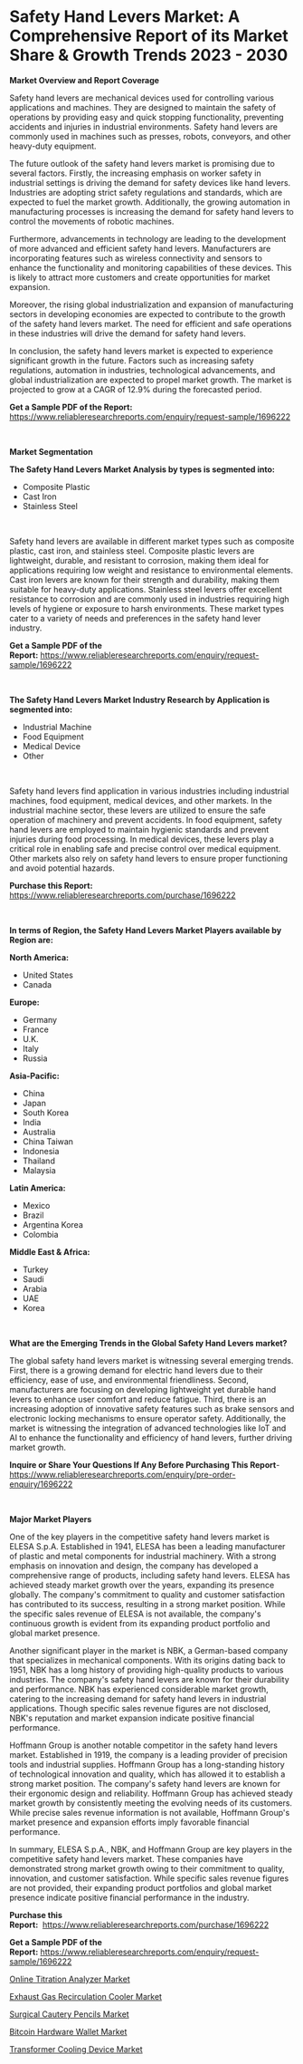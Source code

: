 <p><h1>Safety Hand Levers Market: A Comprehensive Report of its Market Share & Growth Trends 2023 - 2030</h1></p><p><strong>Market Overview and Report Coverage</strong></p>
<p><p>Safety hand levers are mechanical devices used for controlling various applications and machines. They are designed to maintain the safety of operations by providing easy and quick stopping functionality, preventing accidents and injuries in industrial environments. Safety hand levers are commonly used in machines such as presses, robots, conveyors, and other heavy-duty equipment.</p><p>The future outlook of the safety hand levers market is promising due to several factors. Firstly, the increasing emphasis on worker safety in industrial settings is driving the demand for safety devices like hand levers. Industries are adopting strict safety regulations and standards, which are expected to fuel the market growth. Additionally, the growing automation in manufacturing processes is increasing the demand for safety hand levers to control the movements of robotic machines.</p><p>Furthermore, advancements in technology are leading to the development of more advanced and efficient safety hand levers. Manufacturers are incorporating features such as wireless connectivity and sensors to enhance the functionality and monitoring capabilities of these devices. This is likely to attract more customers and create opportunities for market expansion.</p><p>Moreover, the rising global industrialization and expansion of manufacturing sectors in developing economies are expected to contribute to the growth of the safety hand levers market. The need for efficient and safe operations in these industries will drive the demand for safety hand levers.</p><p>In conclusion, the safety hand levers market is expected to experience significant growth in the future. Factors such as increasing safety regulations, automation in industries, technological advancements, and global industrialization are expected to propel market growth. The market is projected to grow at a CAGR of 12.9% during the forecasted period.</p></p>
<p><strong>Get a Sample PDF of the Report:</strong> <a href="https://www.reliableresearchreports.com/enquiry/request-sample/1696222">https://www.reliableresearchreports.com/enquiry/request-sample/1696222</a></p>
<p>&nbsp;</p>
<p><strong>Market Segmentation</strong></p>
<p><strong>The Safety Hand Levers Market Analysis by types is segmented into:</strong></p>
<p><ul><li>Composite Plastic</li><li>Cast Iron</li><li>Stainless Steel</li></ul></p>
<p>&nbsp;</p>
<p><p>Safety hand levers are available in different market types such as composite plastic, cast iron, and stainless steel. Composite plastic levers are lightweight, durable, and resistant to corrosion, making them ideal for applications requiring low weight and resistance to environmental elements. Cast iron levers are known for their strength and durability, making them suitable for heavy-duty applications. Stainless steel levers offer excellent resistance to corrosion and are commonly used in industries requiring high levels of hygiene or exposure to harsh environments. These market types cater to a variety of needs and preferences in the safety hand lever industry.</p></p>
<p><strong>Get a Sample PDF of the Report:</strong>&nbsp;<a href="https://www.reliableresearchreports.com/enquiry/request-sample/1696222">https://www.reliableresearchreports.com/enquiry/request-sample/1696222</a></p>
<p>&nbsp;</p>
<p><strong>The Safety Hand Levers Market Industry Research by Application is segmented into:</strong></p>
<p><ul><li>Industrial Machine</li><li>Food Equipment</li><li>Medical Device</li><li>Other</li></ul></p>
<p>&nbsp;</p>
<p><p>Safety hand levers find application in various industries including industrial machines, food equipment, medical devices, and other markets. In the industrial machine sector, these levers are utilized to ensure the safe operation of machinery and prevent accidents. In food equipment, safety hand levers are employed to maintain hygienic standards and prevent injuries during food processing. In medical devices, these levers play a critical role in enabling safe and precise control over medical equipment. Other markets also rely on safety hand levers to ensure proper functioning and avoid potential hazards.</p></p>
<p><strong>Purchase this Report:</strong>&nbsp; <a href="https://www.reliableresearchreports.com/purchase/1696222">https://www.reliableresearchreports.com/purchase/1696222</a></p>
<p>&nbsp;</p>
<p><strong>In terms of Region, the Safety Hand Levers Market Players available by Region are:</strong></p>
<p>
    <p> <strong> North America: </strong>
        <ul>
            <li>United States</li>
            <li>Canada</li>
        </ul>
        </p> 
    <p> <strong> Europe: </strong>
        <ul>
            <li>Germany</li>
            <li>France</li>
            <li>U.K.</li>
            <li>Italy</li>
            <li>Russia</li>
        </ul>
        </p> 
    <p> <strong> Asia-Pacific: </strong>
        <ul>
            <li>China</li>
            <li>Japan</li>
            <li>South Korea</li>
            <li>India</li>
            <li>Australia</li>
            <li>China Taiwan</li>
            <li>Indonesia</li>
            <li>Thailand</li>
            <li>Malaysia</li>
        </ul>
        </p> 
    <p> <strong> Latin America: </strong>
        <ul>
            <li>Mexico</li>
            <li>Brazil</li>
            <li>Argentina Korea</li>
            <li>Colombia</li>
        </ul>
        </p> 
    <p> <strong> Middle East & Africa: </strong>
        <ul>
            <li>Turkey</li>
            <li>Saudi</li>
            <li>Arabia</li>
            <li>UAE</li>
            <li>Korea</li>
        </ul>
    </p>
    </p>
<p>&nbsp;</p>
<p><strong>What are the Emerging Trends in the Global Safety Hand Levers market?</strong></p>
<p><p>The global safety hand levers market is witnessing several emerging trends. First, there is a growing demand for electric hand levers due to their efficiency, ease of use, and environmental friendliness. Second, manufacturers are focusing on developing lightweight yet durable hand levers to enhance user comfort and reduce fatigue. Third, there is an increasing adoption of innovative safety features such as brake sensors and electronic locking mechanisms to ensure operator safety. Additionally, the market is witnessing the integration of advanced technologies like IoT and AI to enhance the functionality and efficiency of hand levers, further driving market growth.</p></p>
<p><strong>Inquire or Share Your Questions If Any Before Purchasing This Report</strong>- <a href="https://www.reliableresearchreports.com/enquiry/pre-order-enquiry/1696222">https://www.reliableresearchreports.com/enquiry/pre-order-enquiry/1696222</a></p>
<p>&nbsp;</p>
<p><strong>Major Market Players</strong></p>
<p><p>One of the key players in the competitive safety hand levers market is ELESA S.p.A. Established in 1941, ELESA has been a leading manufacturer of plastic and metal components for industrial machinery. With a strong emphasis on innovation and design, the company has developed a comprehensive range of products, including safety hand levers. ELESA has achieved steady market growth over the years, expanding its presence globally. The company's commitment to quality and customer satisfaction has contributed to its success, resulting in a strong market position. While the specific sales revenue of ELESA is not available, the company's continuous growth is evident from its expanding product portfolio and global market presence.</p><p>Another significant player in the market is NBK, a German-based company that specializes in mechanical components. With its origins dating back to 1951, NBK has a long history of providing high-quality products to various industries. The company's safety hand levers are known for their durability and performance. NBK has experienced considerable market growth, catering to the increasing demand for safety hand levers in industrial applications. Though specific sales revenue figures are not disclosed, NBK's reputation and market expansion indicate positive financial performance.</p><p>Hoffmann Group is another notable competitor in the safety hand levers market. Established in 1919, the company is a leading provider of precision tools and industrial supplies. Hoffmann Group has a long-standing history of technological innovation and quality, which has allowed it to establish a strong market position. The company's safety hand levers are known for their ergonomic design and reliability. Hoffmann Group has achieved steady market growth by consistently meeting the evolving needs of its customers. While precise sales revenue information is not available, Hoffmann Group's market presence and expansion efforts imply favorable financial performance.</p><p>In summary, ELESA S.p.A., NBK, and Hoffmann Group are key players in the competitive safety hand levers market. These companies have demonstrated strong market growth owing to their commitment to quality, innovation, and customer satisfaction. While specific sales revenue figures are not provided, their expanding product portfolios and global market presence indicate positive financial performance in the industry.</p></p>
<p><strong>Purchase this Report:</strong>&nbsp;&nbsp;<a href="https://www.reliableresearchreports.com/purchase/1696222">https://www.reliableresearchreports.com/purchase/1696222</a></p>
<p></p>
<p><strong>Get a Sample PDF of the Report:</strong>&nbsp;<a href="https://www.reliableresearchreports.com/enquiry/request-sample/1696222">https://www.reliableresearchreports.com/enquiry/request-sample/1696222</a></p>
<p><p><a href="https://www.linkedin.com/pulse/online-titration-analyzer-market-challenges-opportunities/">Online Titration Analyzer Market</a></p><p><a href="https://www.linkedin.com/pulse/exhaust-gas-recirculation-cooler-market-size-2023-2030/">Exhaust Gas Recirculation Cooler Market</a></p><p><a href="https://medium.com/@bhumi.technologiesmumbai/surgical-cautery-pencils-market-research-report-its-history-and-forecast-2023-to-2030-4f94d29f3900">Surgical Cautery Pencils Market</a></p><p><a href="https://medium.com/@hotspotvendor/bitcoin-hardware-wallet-market-insights-into-market-cagr-market-trends-and-growth-strategies-dac18098b074">Bitcoin Hardware Wallet Market</a></p><p><a href="https://www.linkedin.com/pulse/transformer-cooling-device-market-size-share-global-analysis/">Transformer Cooling Device Market</a></p></p>